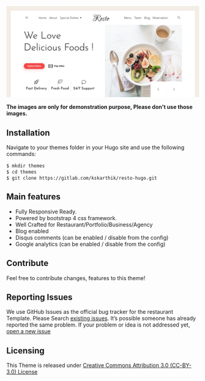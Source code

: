 ![Screenshot](exampleSite/screenshot.png "Resto Hugo Theme!")


**The images are only for demonstration purpose, Please don't use those images.**

## Installation

Navigate to your themes folder in your Hugo site and use the following commands:

```
$ mkdir themes
$ cd themes
$ git clone https://gitlab.com/kskarthik/resto-hugo.git

```

## Main features

* Fully Responsive Ready.
* Powered by bootstrap 4 css framework.
* Well Crafted for Restaurant/Portfolio/Business/Agency
* Blog enabled
* Disqus comments (can be enabled / disable from the config)
* Google analytics (can be enabled / disable from the config)

## Contribute 
Feel free to contribute changes, features to this theme!

## Reporting Issues

We use GitHub Issues as the official bug tracker for the restaurant Template. Please Search [existing issues](https://gitlab.com/kskarthik/resto-hugo/issues). It’s possible someone has already reported the same problem.
If your problem or idea is not addressed yet, [open a new issue](https://gitlab.com/kskarthik/resto-hugo/issues)

## Licensing

This Theme is released under [Creative Commons Attribution 3.0 (CC-BY-3.0) License](https://creativecommons.org/licenses/by/3.0/)